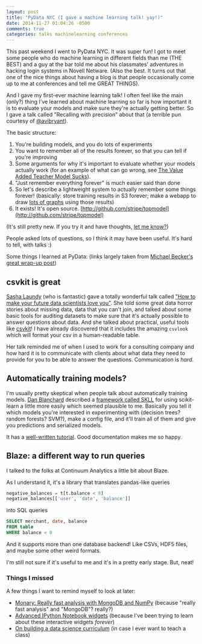 ```yaml
---
layout: post
title: "PyData NYC (I gave a machine learning talk! yay!)"
date: 2014-11-27 01:04:26 -0500
comments: true
categories: talks machinelearning conferences
---
```


This past weekend I went to PyData NYC. It was super fun! I got to meet
some people who do machine learning in different fields than me (THE
BEST) and a guy at the bar told me about his classmates' adventures in
hacking login systems in Novell Netware. (Also the best. It turns out
that one of the nice things about having a blog is that people
occasionally come up to me at conferences and tell me GREAT THINGS).

And I gave my first-ever machine learning talk! I often feel like the
main (only?) thing I've learned about machine learning so far is how
important it is to evaluate your models and make sure they're actually
getting better. So I gave a talk called "Recalling with precision" about
that (a terrible pun courtesy of
[@avibryant](http://twitter.com/avibryant)).

The basic structure:

1. You're building models, and you do lots of experiments
1. You want to remember all of the results forever, so that you can tell
   if you're improving
1. Some arguments for why it's important to evaluate whether your models
   actually work (for an example of what can go wrong, see [The Value Added Teacher Model Sucks](http://mathbabe.org/2012/03/06/the-value-added-teacher-model-sucks/)).
1. "Just remember everything forever" is much easier said than done
1. So let's describe a lightweight system to actually remember some
   things forever! (basically: store training results in S3 forever;
   make a webapp to draw [lots of graphs](https://github.com/stripe/topmodel) using those results)
1. It exists! It's open source. [http://github.com/stripe/topmodel](http://github.com/stripe/topmodel)

(It's still pretty new. If you try it and have thoughts, 
[let me know?](mailto:julia@stripe.com))

People asked lots of questions, so I think it may have been useful. It's
hard to tell, with talks :)

Some things I learned at PyData: (links largely taken from 
[Michael Becker's great wrap-up post](https://mdbecker.github.io/blog/2014/11/24/pydata-nyc-the-really-short-version/))

<!-- more -->

## csvkit is great

[Sasha Laundy](http://blog.sashalaundy.com/) (who is fantastic) gave a
totally wonderful talk called ["How to make your future data scientists
love you"](http://blog.sashalaundy.com/talks/data-audit/). She told some
great data horror stories about missing data, data that you can't join,
and talked about some basic tools for auditing datasets to make sure
that it's actually possible to answer questions about data. And she
talked about practical, useful tools like
[csvkit](https://csvkit.readthedocs.org/en/0.9.0/)! I have already
discovered that it includes the amazing `csvlook` which will format your
csv in a human-readable table.

Her talk reminded me of when I used to work for a consulting company and
how hard it is to communicate with clients about what data they need to
provide for you to be able to answer the questions. Communication is
*hard*.

## Automatically training models?

I'm usually pretty skeptical when people talk about automatically
training models. [Dan Blanchard](https://dan-blanchard.github.io/)
described a [framework called SKLL](https://scikit-learn-laboratory.readthedocs.org/en/latest/) for
using scikit-learn a little more easily which seemed plausible to me.
Basically you tell it which models you're interested in experimenting
with (decision trees? random forests? SVM?), make a config file, and
it'll train all of them and give you predictions and serialized models.

It has a [well-written tutorial](https://scikit-learn-laboratory.readthedocs.org/en/latest/tutorial.html#titanic-config).
Good documentation makes me so happy.

## Blaze: a different way to run queries

I talked to the folks at Continuum Analytics a little bit about Blaze.

As I understand it, it's a library that translates pandas-like queries

```python
negative_balances = t[t.balance < 0]
negative_balances[['user', 'date', 'balance']]
```

into SQL queries

```sql
SELECT merchant, date, balance
FROM table
WHERE balance < 0
```

And it supports more than one database backend! Like CSVs, HDF5 files,
and maybe some other weird formats.

I'm still not sure if it's useful to me and it's in a pretty early
stage. But, neat!

### Things I missed

A few things I want to remind myself to look at later:

* [Monary: Really fast analysis with MongoDB and NumPy](http://pydata.org/nyc2014/abstracts/#294) (because "really fast analysis" and "MongoDB"? really?)
* [Advanced IPython Notebook widgets](http://pydata.org/nyc2014/abstracts/#316) (because I've been trying to learn about these interactive widgets *forever*)
* [On building a data science curriculum](http://pydata.org/nyc2014/abstracts/#331) (in case I ever want to teach a class)

